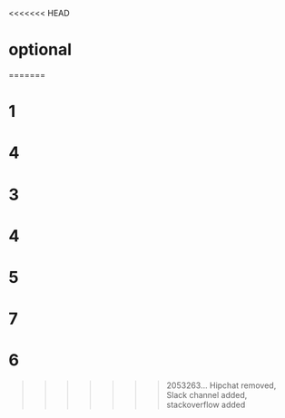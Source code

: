 <<<<<<< HEAD
# optional
=======
# 1
# 4
# 3
# 4
# 5
# 7
# 6

>>>>>>> 2053263... Hipchat removed, Slack channel added, stackoverflow added
